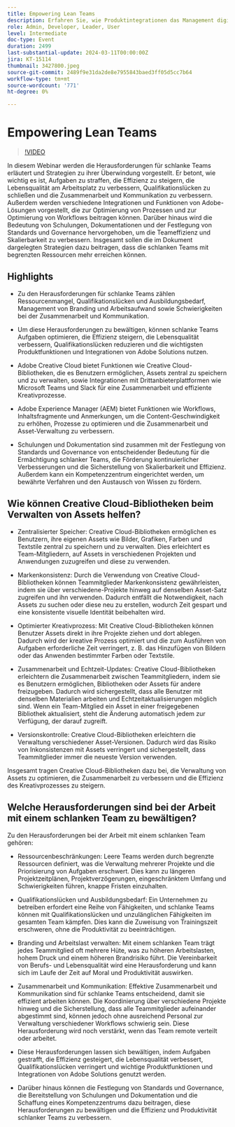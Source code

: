 ```yaml
---
title: Empowering Lean Teams
description: Erfahren Sie, wie Produktintegrationen das Management digitaler Workflows optimieren, die Teamzusammenarbeit verbessern, sicherstellen können, dass Sie über ein effizientes Team verfügen und Ihre Geschäftsprozesse skalieren können.
role: Admin, Developer, Leader, User
level: Intermediate
doc-type: Event
duration: 2499
last-substantial-update: 2024-03-11T00:00:00Z
jira: KT-15114
thumbnail: 3427800.jpeg
source-git-commit: 2489f9e31da2de8e7955843baed3ff05d5cc7b64
workflow-type: tm+mt
source-wordcount: '771'
ht-degree: 0%

---
```



# Empowering Lean Teams

>[!VIDEO](https://video.tv.adobe.com/v/3427800/?learn=on)

In diesem Webinar werden die Herausforderungen für schlanke Teams erläutert und Strategien zu ihrer Überwindung vorgestellt. Er betont, wie wichtig es ist, Aufgaben zu straffen, die Effizienz zu steigern, die Lebensqualität am Arbeitsplatz zu verbessern, Qualifikationslücken zu schließen und die Zusammenarbeit und Kommunikation zu verbessern. Außerdem werden verschiedene Integrationen und Funktionen von Adobe-Lösungen vorgestellt, die zur Optimierung von Prozessen und zur Optimierung von Workflows beitragen können. Darüber hinaus wird die Bedeutung von Schulungen, Dokumentationen und der Festlegung von Standards und Governance hervorgehoben, um die Teameffizienz und Skalierbarkeit zu verbessern. Insgesamt sollen die im Dokument dargelegten Strategien dazu beitragen, dass die schlanken Teams mit begrenzten Ressourcen mehr erreichen können.

## Highlights

* Zu den Herausforderungen für schlanke Teams zählen Ressourcenmangel, Qualifikationslücken und Ausbildungsbedarf, Management von Branding und Arbeitsaufwand sowie Schwierigkeiten bei der Zusammenarbeit und Kommunikation.

* Um diese Herausforderungen zu bewältigen, können schlanke Teams Aufgaben optimieren, die Effizienz steigern, die Lebensqualität verbessern, Qualifikationslücken reduzieren und die wichtigsten Produktfunktionen und Integrationen von Adobe Solutions nutzen.

* Adobe Creative Cloud bietet Funktionen wie Creative Cloud-Bibliotheken, die es Benutzern ermöglichen, Assets zentral zu speichern und zu verwalten, sowie Integrationen mit Drittanbieterplattformen wie Microsoft Teams und Slack für eine Zusammenarbeit und effiziente Kreativprozesse.

* Adobe Experience Manager (AEM) bietet Funktionen wie Workflows, Inhaltsfragmente und Anmerkungen, um die Content-Geschwindigkeit zu erhöhen, Prozesse zu optimieren und die Zusammenarbeit und Asset-Verwaltung zu verbessern.

* Schulungen und Dokumentation sind zusammen mit der Festlegung von Standards und Governance von entscheidender Bedeutung für die Ermächtigung schlanker Teams, die Förderung kontinuierlicher Verbesserungen und die Sicherstellung von Skalierbarkeit und Effizienz. Außerdem kann ein Kompetenzzentrum eingerichtet werden, um bewährte Verfahren und den Austausch von Wissen zu fördern.

## Wie können Creative Cloud-Bibliotheken beim Verwalten von Assets helfen?

* Zentralisierter Speicher: Creative Cloud-Bibliotheken ermöglichen es Benutzern, ihre eigenen Assets wie Bilder, Grafiken, Farben und Textstile zentral zu speichern und zu verwalten. Dies erleichtert es Team-Mitgliedern, auf Assets in verschiedenen Projekten und Anwendungen zuzugreifen und diese zu verwenden.

* Markenkonsistenz: Durch die Verwendung von Creative Cloud-Bibliotheken können Teammitglieder Markenkonsistenz gewährleisten, indem sie über verschiedene-Projekte hinweg auf denselben Asset-Satz zugreifen und ihn verwenden. Dadurch entfällt die Notwendigkeit, nach Assets zu suchen oder diese neu zu erstellen, wodurch Zeit gespart und eine konsistente visuelle Identität beibehalten wird.

* Optimierter Kreativprozess: Mit Creative Cloud-Bibliotheken können Benutzer Assets direkt in ihre Projekte ziehen und dort ablegen. Dadurch wird der kreative Prozess optimiert und die zum Ausführen von Aufgaben erforderliche Zeit verringert, z. B. das Hinzufügen von Bildern oder das Anwenden bestimmter Farben oder Textstile.

* Zusammenarbeit und Echtzeit-Updates: Creative Cloud-Bibliotheken erleichtern die Zusammenarbeit zwischen Teammitgliedern, indem sie es Benutzern ermöglichen, Bibliotheken oder Assets für andere freizugeben. Dadurch wird sichergestellt, dass alle Benutzer mit denselben Materialien arbeiten und Echtzeitaktualisierungen möglich sind. Wenn ein Team-Mitglied ein Asset in einer freigegebenen Bibliothek aktualisiert, steht die Änderung automatisch jedem zur Verfügung, der darauf zugreift.

* Versionskontrolle: Creative Cloud-Bibliotheken erleichtern die Verwaltung verschiedener Asset-Versionen. Dadurch wird das Risiko von Inkonsistenzen mit Assets verringert und sichergestellt, dass Teammitglieder immer die neueste Version verwenden.

Insgesamt tragen Creative Cloud-Bibliotheken dazu bei, die Verwaltung von Assets zu optimieren, die Zusammenarbeit zu verbessern und die Effizienz des Kreativprozesses zu steigern.

## Welche Herausforderungen sind bei der Arbeit mit einem schlanken Team zu bewältigen?

Zu den Herausforderungen bei der Arbeit mit einem schlanken Team gehören:

* Ressourcenbeschränkungen: Leere Teams werden durch begrenzte Ressourcen definiert, was die Verwaltung mehrerer Projekte und die Priorisierung von Aufgaben erschwert. Dies kann zu längeren Projektzeitplänen, Projektverzögerungen, eingeschränktem Umfang und Schwierigkeiten führen, knappe Fristen einzuhalten.

* Qualifikationslücken und Ausbildungsbedarf: Ein Unternehmen zu betreiben erfordert eine Reihe von Fähigkeiten, und schlanke Teams können mit Qualifikationslücken und unzulänglichen Fähigkeiten im gesamten Team kämpfen. Dies kann die Zuweisung von Trainingszeit erschweren, ohne die Produktivität zu beeinträchtigen.

* Branding und Arbeitslast verwalten: Mit einem schlanken Team trägt jedes Teammitglied oft mehrere Hüte, was zu höheren Arbeitslasten, hohem Druck und einem höheren Brandrisiko führt. Die Vereinbarkeit von Berufs- und Lebensqualität wird eine Herausforderung und kann sich im Laufe der Zeit auf Moral und Produktivität auswirken.

* Zusammenarbeit und Kommunikation: Effektive Zusammenarbeit und Kommunikation sind für schlanke Teams entscheidend, damit sie effizient arbeiten können. Die Koordinierung über verschiedene Projekte hinweg und die Sicherstellung, dass alle Teammitglieder aufeinander abgestimmt sind, können jedoch ohne ausreichend Personal zur Verwaltung verschiedener Workflows schwierig sein. Diese Herausforderung wird noch verstärkt, wenn das Team remote verteilt oder arbeitet.

* Diese Herausforderungen lassen sich bewältigen, indem Aufgaben gestrafft, die Effizienz gesteigert, die Lebensqualität verbessert, Qualifikationslücken verringert und wichtige Produktfunktionen und Integrationen von Adobe Solutions genutzt werden.

* Darüber hinaus können die Festlegung von Standards und Governance, die Bereitstellung von Schulungen und Dokumentation und die Schaffung eines Kompetenzzentrums dazu beitragen, diese Herausforderungen zu bewältigen und die Effizienz und Produktivität schlanker Teams zu verbessern.